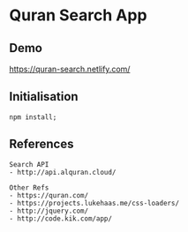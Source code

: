 # Quran Search App

## Demo
https://quran-search.netlify.com/


## Initialisation

```
npm install;
```

## References
```
Search API 
- http://api.alquran.cloud/

Other Refs
- https://quran.com/
- https://projects.lukehaas.me/css-loaders/
- http://jquery.com/
- http://code.kik.com/app/

```
